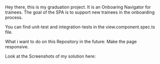 ﻿Hey there, 
this is my graduation project.
It is an Onboaring Navigator for trainees.
The goal of the SPA is to support new trainees in the onboarding process.

You can find unit-test and integration-tests in the view.component.spec.ts file.

What i want to do on this Repository in the future: Make the page responsive.

Look at the Screenshots of my solution here:
